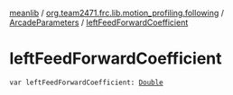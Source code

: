 [meanlib](../../index.md) / [org.team2471.frc.lib.motion_profiling.following](../index.md) / [ArcadeParameters](index.md) / [leftFeedForwardCoefficient](./left-feed-forward-coefficient.md)

# leftFeedForwardCoefficient

`var leftFeedForwardCoefficient: `[`Double`](https://kotlinlang.org/api/latest/jvm/stdlib/kotlin/-double/index.html)